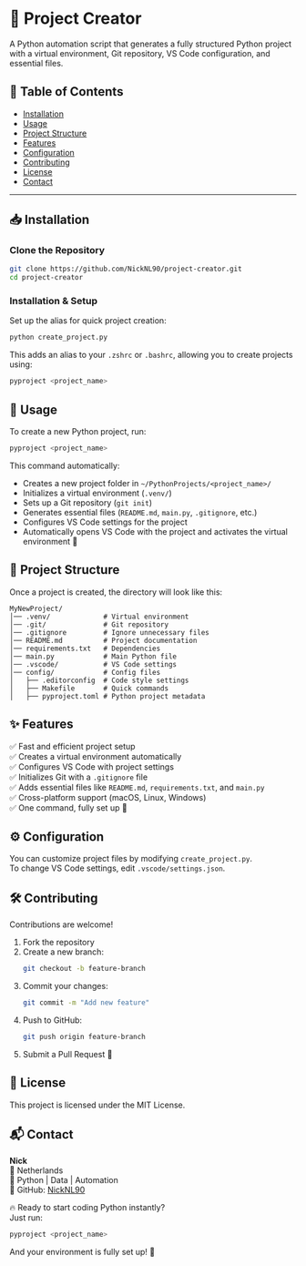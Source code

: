 # 🚀 Project Creator

A Python automation script that generates a fully structured Python project with a virtual environment, Git repository, VS Code configuration, and essential files.

## 📌 Table of Contents
- [Installation](#installation)
- [Usage](#usage)
- [Project Structure](#project-structure)
- [Features](#features)
- [Configuration](#configuration)
- [Contributing](#contributing)
- [License](#license)
- [Contact](#contact)

---

## 📥 Installation

### Clone the Repository
```bash
git clone https://github.com/NickNL90/project-creator.git
cd project-creator
```

### Installation & Setup

Set up the alias for quick project creation:
```bash
python create_project.py
```
This adds an alias to your `.zshrc` or `.bashrc`, allowing you to create projects using:
```bash
pyproject <project_name>
```

## 🚀 Usage

To create a new Python project, run:
```bash
pyproject <project_name>
```
This command automatically:
- Creates a new project folder in `~/PythonProjects/<project_name>/`
- Initializes a virtual environment (`.venv/`)
- Sets up a Git repository (`git init`)
- Generates essential files (`README.md`, `main.py`, `.gitignore`, etc.)
- Configures VS Code settings for the project
- Automatically opens VS Code with the project and activates the virtual environment 🎉

## 📁 Project Structure

Once a project is created, the directory will look like this:
```
MyNewProject/
│── .venv/             # Virtual environment
│── .git/              # Git repository
│── .gitignore         # Ignore unnecessary files
│── README.md          # Project documentation
│── requirements.txt   # Dependencies
│── main.py            # Main Python file
│── .vscode/           # VS Code settings
│── config/            # Config files
│   ├── .editorconfig  # Code style settings
│   ├── Makefile       # Quick commands
│   ├── pyproject.toml # Python project metadata
```

## ✨ Features

✅ Fast and efficient project setup  
✅ Creates a virtual environment automatically  
✅ Configures VS Code with project settings  
✅ Initializes Git with a `.gitignore` file  
✅ Adds essential files like `README.md`, `requirements.txt`, and `main.py`  
✅ Cross-platform support (macOS, Linux, Windows)  
✅ One command, fully set up 🚀

## ⚙️ Configuration

You can customize project files by modifying `create_project.py`.  
To change VS Code settings, edit `.vscode/settings.json`.

## 🛠 Contributing

Contributions are welcome!

1. Fork the repository
2. Create a new branch:
   ```bash
   git checkout -b feature-branch
   ```
3. Commit your changes:
   ```bash
   git commit -m "Add new feature"
   ```
4. Push to GitHub:
   ```bash
   git push origin feature-branch
   ```
5. Submit a Pull Request 🎉

## 📜 License

This project is licensed under the MIT License.

## 📬 Contact

**Nick**  
📍 Netherlands  
🚀 Python | Data | Automation  
🔗 GitHub: [NickNL90](https://github.com/NickNL90)

🔥 Ready to start coding Python instantly?  
Just run:
```bash
pyproject <project_name>
```
And your environment is fully set up! 🚀
